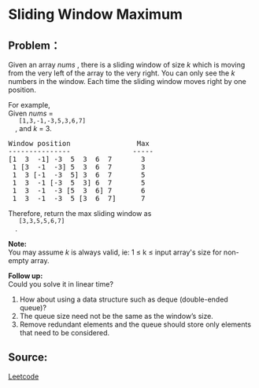 # Sliding Window Maximum

## Problem：

<div class="question-content">
 <p>
 </p>
 <p>
  Given an array
  <i>
   nums
  </i>
  , there is a sliding window of size
  <i>
   k
  </i>
  which is moving from the very left of the array to the very right. You can only see the
  <i>
   k
  </i>
  numbers in the window. Each time the sliding window moves right by one position.
 </p>
 <p>
  For example,
  <br/>
  Given
  <i>
   nums
  </i>
  =
  <code>
   [1,3,-1,-3,5,3,6,7]
  </code>
  , and
  <i>
   k
  </i>
  = 3.
 </p>
 <pre>
Window position                Max
---------------               -----
[1  3  -1] -3  5  3  6  7       3
 1 [3  -1  -3] 5  3  6  7       3
 1  3 [-1  -3  5] 3  6  7       5
 1  3  -1 [-3  5  3] 6  7       5
 1  3  -1  -3 [5  3  6] 7       6
 1  3  -1  -3  5 [3  6  7]      7
</pre>
 <p>
  Therefore, return the max sliding window as
  <code>
   [3,3,5,5,6,7]
  </code>
  .
 </p>
 <p>
  <b>
   Note:
  </b>
  <br/>
  You may assume
  <i>
   k
  </i>
  is always valid, ie: 1 ≤ k ≤ input array's size for non-empty array.
 </p>
 <p>
  <b>
   Follow up:
  </b>
  <br/>
  Could you solve it in linear time?
 </p>
 <ol id="hints">
  <li class="hint">
   How about using a data structure such as deque (double-ended queue)?
  </li>
  <li class="hint">
   The queue size need not be the same as the window’s size.
  </li>
  <li class="hint">
   Remove redundant elements and the queue should store only elements that need to be considered.
  </li>
 </ol>
</div>


## Source:
[Leetcode](https://leetcode.com/problems/sliding-window-maximum/)
